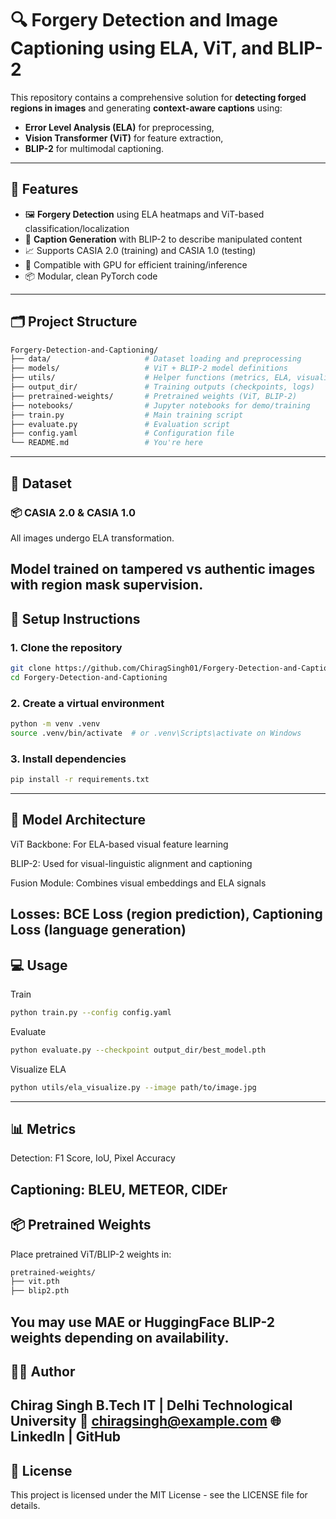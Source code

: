 # 🔍 Forgery Detection and Image Captioning using ELA, ViT, and BLIP-2

This repository contains a comprehensive solution for **detecting forged regions in images** and generating **context-aware captions** using:
- **Error Level Analysis (ELA)** for preprocessing,
- **Vision Transformer (ViT)** for feature extraction,
- **BLIP-2** for multimodal captioning.

---

## 📌 Features

- 🖼️ **Forgery Detection** using ELA heatmaps and ViT-based classification/localization
- 🧠 **Caption Generation** with BLIP-2 to describe manipulated content
- 📈 Supports CASIA 2.0 (training) and CASIA 1.0 (testing)
- 🚀 Compatible with GPU for efficient training/inference
- 📦 Modular, clean PyTorch code

---

## 🗂️ Project Structure

```bash
Forgery-Detection-and-Captioning/
├── data/                     # Dataset loading and preprocessing
├── models/                   # ViT + BLIP-2 model definitions
├── utils/                    # Helper functions (metrics, ELA, visualization)
├── output_dir/               # Training outputs (checkpoints, logs)
├── pretrained-weights/       # Pretrained weights (ViT, BLIP-2)
├── notebooks/                # Jupyter notebooks for demo/training
├── train.py                  # Main training script
├── evaluate.py               # Evaluation script
├── config.yaml               # Configuration file
└── README.md                 # You're here
```
---
## 🧪 Dataset
### 📦 CASIA 2.0 & CASIA 1.0
All images undergo ELA transformation.

Model trained on tampered vs authentic images with region mask supervision.
---
## 🔧 Setup Instructions
### 1. Clone the repository
```bash
git clone https://github.com/ChiragSingh01/Forgery-Detection-and-Captioning.git
cd Forgery-Detection-and-Captioning
```
### 2. Create a virtual environment
```bash
python -m venv .venv
source .venv/bin/activate  # or .venv\Scripts\activate on Windows
```
### 3. Install dependencies
```bash
pip install -r requirements.txt
```
---
## 🧠 Model Architecture
ViT Backbone: For ELA-based visual feature learning

BLIP-2: Used for visual-linguistic alignment and captioning

Fusion Module: Combines visual embeddings and ELA signals

Losses: BCE Loss (region prediction), Captioning Loss (language generation)
---
## 💻 Usage
Train
```bash
python train.py --config config.yaml
```
Evaluate
```bash
python evaluate.py --checkpoint output_dir/best_model.pth
```
Visualize ELA
```bash
python utils/ela_visualize.py --image path/to/image.jpg
```
---
## 📊 Metrics
Detection: F1 Score, IoU, Pixel Accuracy

Captioning: BLEU, METEOR, CIDEr
---
## 📦 Pretrained Weights
Place pretrained ViT/BLIP-2 weights in:
```bash
pretrained-weights/
├── vit.pth
├── blip2.pth
```
You may use MAE or HuggingFace BLIP-2 weights depending on availability.
---
## 🙋‍♂️ Author
Chirag Singh
B.Tech IT | Delhi Technological University
📧 chiragsingh@example.com
🌐 LinkedIn | GitHub
---
## 📄 License
This project is licensed under the MIT License - see the LICENSE file for details.
